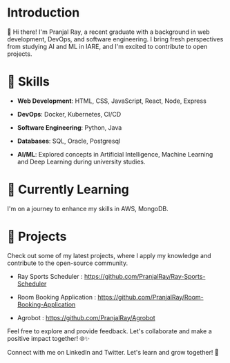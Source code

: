 <!---
PranjalRay/PranjalRay is a ✨ special ✨ repository because its `README.md` (this file) appears on your GitHub profile.
You can click the Preview link to take a look at your changes.
--->
# Introduction
👋 Hi there! I'm Pranjal Ray, a recent graduate with a background in web development, DevOps, and software engineering.
I bring fresh perspectives from studying AI and ML in IARE, and I'm excited to contribute to open projects.

# 🔧 Skills
- **Web Development**: HTML, CSS, JavaScript, React, Node, Express

- **DevOps**: Docker, Kubernetes, CI/CD

- **Software Engineering**: Python, Java

- **Databases**: SQL, Oracle, Postgresql

- **AI/ML**: Explored concepts in Artificial Intelligence, Machine Learning and Deep Learning during university studies.

# 🌱 Currently Learning
I'm on a journey to enhance my skills in AWS, MongoDB.

# 🚀 Projects
Check out some of my latest projects, where I apply my knowledge and contribute to the open-source community.

- Ray Sports Scheduler :  https://github.com/PranjalRay/Ray-Sports-Scheduler

- Room Booking Application : https://github.com/PranjalRay/Room-Booking-Application

- Agrobot : https://github.com/PranjalRay/Agrobot

Feel free to explore and provide feedback. Let's collaborate and make a positive impact together! 🌐✨

Connect with me on LinkedIn and Twitter. Let's learn and grow together! 🚀
